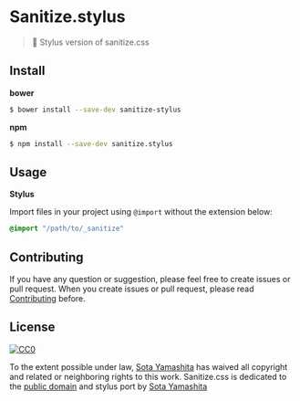 # Sanitize.stylus

> :nut_and_bolt: Stylus version of sanitize.css

## Install

**bower**

```bash
$ bower install --save-dev sanitize-stylus
```

**npm**

```bash
$ npm install --save-dev sanitize.stylus
```

## Usage

**Stylus**

Import files in your project using `@import` without the extension below:

```css
@import "/path/to/_sanitize"
```


## Contributing

If you have any question or suggestion, please feel free to create issues or pull request. When you create issues or pull request, please read [Contributing](CONTRIBUTING.md) before.


## License

[![CC0](http://i.creativecommons.org/p/zero/1.0/88x31.png)](http://creativecommons.org/publicdomain/zero/1.0/)

To the extent possible under law, [Sota Yamashita][me] has waived all copyright and related or neighboring rights to this work. Sanitize.css is dedicated to the [public domain][license] and stylus port by [Sota Yamashita][me]


[stylus]:   http://learnboost.github.io/stylus/
[sanitize]: https://github.com/jonathantneal/sanitize.css
[license]:  https://github.com/jonathantneal/sanitize.css/blob/master/LICENSE.md
[me]:       https://github.com/sotayamashita
